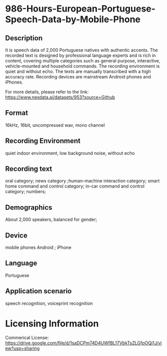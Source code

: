 # 986-Hours-European-Portuguese-Speech-Data-by-Mobile-Phone


## Description
It is speech data of 2,000 Portuguese natives with authentic accents. The recorded text is designed by professional language experts and is rich in content, covering multiple categories such as general purpose, interactive, vehicle-mounted and household commands. The recording environment is quiet and without echo. The texts are manually transcribed with a high accuracy rate. Recording devices are mainstream Android phones and iPhones.

For more details, please refer to the link: https://www.nexdata.ai/datasets/953?source=Github


## Format
16kHz, 16bit, uncompressed wav, mono channel

## Recording Environment
quiet indoor environment, low background noise, without echo

## Recording text
oral category; news category ;human-machine interaction category; smart home command and control category; in-car command and control category; numbers;

## Demographics
About 2,000 speakers, balanced for gender;

## Device
mobile phones Android ; iPhone

## Language
Portuguese

## Application scenario
speech recognition, voiceprint recognition

# Licensing Information
Commerical License: https://drive.google.com/file/d/1saDCPm74D4UWfBL17VbkTsZLGfpOQj1J/view?usp=sharing
